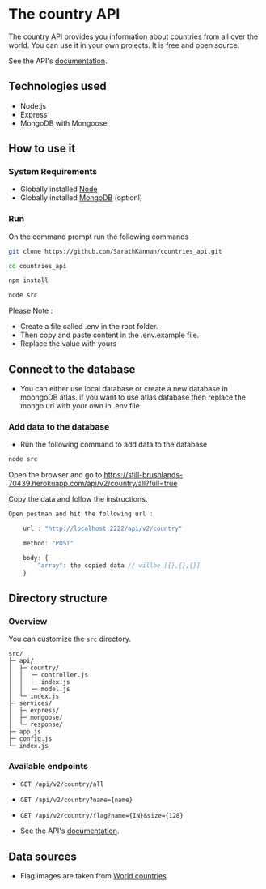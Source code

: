 # The country API

The country API provides you information about countries from all over the world. You can use it in your own projects. It is free and open source.

See the API's [documentation](https://documenter.getpostman.com/view/11408750/UUy37Qxv).

## Technologies used

- Node.js
- Express
- MongoDB with Mongoose

## How to use it

### System Requirements

* Globally installed [Node](https://nodejs.org/en/)
* Globally installed [MongoDB](https://www.mongodb.com/) (optionl)

### Run

On the command prompt run the following commands


```sh
git clone https://github.com/SarathKannan/countries_api.git

cd countries_api

npm install

node src
```
Please Note : 
- Create a file called .env in the root folder. 
- Then copy and paste content in the .env.example file.
- Replace the value with yours 


## Connect to the database
- You can either use local database or create a new database in moongoDB atlas.
if you want to use atlas database then replace the mongo uri with your own in .env file.

### Add data to the database

* Run the following command to add data to the database
```sh
node src
```
Open the browser and go to https://still-brushlands-70439.herokuapp.com/api/v2/country/all?full=true

Copy the data and follow the instructions.

```js
Open postman and hit the following url : 

    url : "http://localhost:2222/api/v2/country"

    method: "POST"

    body: {
        "array": the copied data // willbe [{},{},{}]
    }
```

## Directory structure

### Overview

You can customize the `src` directory.

```
src/
├─ api/
│  ├─ country/
│  │  ├─ controller.js
│  │  ├─ index.js
│  │  ├─ model.js
│  └─ index.js
├─ services/
│  ├─ express/
│  ├─ mongoose/
│  └─ response/
├─ app.js
├─ config.js
└─ index.js
```

### Available endpoints

- `GET /api/v2/country/all`
- `GET /api/v2/country?name={name}`
- `GET /api/v2/country/flag?name={IN}&size={128}`

- See the API's [documentation](https://documenter.getpostman.com/view/11408750/UUy37Qxv).


## Data sources

- Flag images are taken from [World countries](https://github.com/stefangabos/world_countries#world-countries-).
